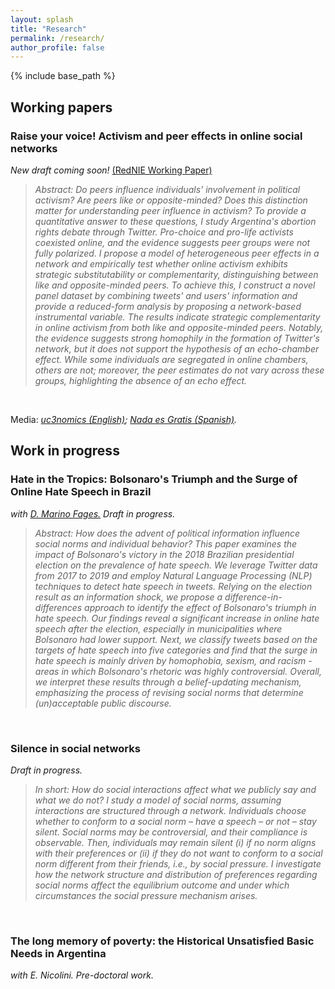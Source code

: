 ```yaml
---
layout: splash
title: "Research"
permalink: /research/
author_profile: false
---
```



{% include base_path %}


## Working papers

### Raise your voice! Activism and peer effects in online social networks 
*New draft coming soon!* [(RedNIE Working Paper)](https://rednie.eco.unc.edu.ar/files/DT/277.pdf)

> *Abstract: Do peers influence individuals' involvement in political activism? Are peers like or opposite-minded? Does this distinction matter for understanding peer influence in activism? To provide a quantitative answer to these questions, I study Argentina's abortion rights debate through Twitter. Pro-choice and pro-life activists coexisted online, and the evidence suggests peer groups were not fully polarized. I propose a model of heterogeneous peer effects in a network and empirically test whether online activism exhibits strategic substitutability or complementarity, distinguishing between like and opposite-minded peers. To achieve this, I construct a novel panel dataset by combining tweets' and users' information and provide a reduced-form analysis by proposing a network-based instrumental variable. The results indicate strategic complementarity in online activism from both like and opposite-minded peers. Notably, the evidence suggests strong homophily in the formation of Twitter's network, but it does not support the hypothesis of an echo-chamber effect. While some individuals are segregated in online chambers, others are not; moreover, the peer estimates do not vary across these groups, highlighting the absence of an echo effect.*
<br>

Media: *[uc3nomics (English)](https://uc3nomics.uc3m.es/peer-effects-political-activism-and-social-media/);
[Nada es Gratis (Spanish)](https://nadaesgratis.es/admin/activismo-efectos-de-pares-y-redes-sociales).*
 

## Work in progress

### Hate in the Tropics: Bolsonaro's Triumph and the Surge of Online Hate Speech in Brazil
*with [D. Marino Fages.](https://sites.google.com/view/diegomarinofages) Draft in progress.*
> *Abstract: How does the advent of political information influence social norms and individual behavior? This paper examines the impact of Bolsonaro's victory in the 2018 Brazilian presidential election on the prevalence of hate speech. We leverage Twitter data from 2017 to 2019 and employ Natural Language Processing (NLP) techniques to detect hate speech in tweets. Relying on the election result as an information shock, we propose a difference-in-differences approach to identify the effect of Bolsonaro's triumph in hate speech. Our findings reveal a significant increase in online hate speech after the election, especially in municipalities where Bolsonaro had lower support. Next, we classify tweets based on the targets of hate speech into five categories and find that the surge in hate speech is mainly driven by homophobia, sexism, and racism - areas in which Bolsonaro's rhetoric was highly controversial. Overall, we interpret these results through a belief-updating mechanism, emphasizing the process of revising social norms that determine (un)acceptable public discourse.*

<br>

### Silence in social networks
*Draft in progress.*
> *In short: How do social interactions affect what we publicly say and what we do not? I study a model of social norms, assuming interactions are structured through a network. Individuals choose whether to conform to a social norm – have a speech – or not – stay silent. Social norms may be controversial, and their compliance is observable. Then, individuals may remain silent (i) if no norm aligns with their preferences or (ii) if they do not want to conform to a social norm different from their friends, i.e., by social pressure. I investigate how the network structure and distribution of preferences regarding social norms affect the equilibrium outcome and under which circumstances the social pressure mechanism arises.*

<br>

### The long memory of poverty: the Historical Unsatisfied Basic Needs in Argentina
*with E. Nicolini. Pre-doctoral work.*
<br>





